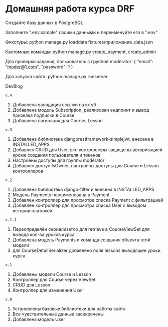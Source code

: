 # **Домашняя работа курса DRF**


Создайте базу данных в PostgreSQL

Заполните ".env.sample" своими данными и переименуйте его в ".env"

Фикстуры: python manage.py loaddata fixtures\приложение_data.json

Кастомные команды: python manage.py create_payment, create_admin

Для проверки задания, пользователь с группой moderator: 
{
"email": "moder@1.com",
"password": 1
}

Для запуска сайта: python manage.py runserver

DevBlog

`v.4`
1. Добавлена валидация ссылки на ютуб
2. Добавлена модель Subscription, реализован ендпоинт и вывод признака подписки в Course
3. Добавлена пагинация для Course, Lesson

`v.3`
1. Добавлена библиотека djangorestframework-simplejwt, внесена в INSTALLED_APPS
2. Добавлен CRUD для User, все контроллеры защищены авторизацией кроме создания пользователя и токенов
3. Настроены доступы для группы moderator
4. Добавлен доступ IsOwner, настроены доступы для Course и Lesson контроллеров

`v.2`
1. Добавлена библиотека django-filter и внесена в INSTALLED_APPS
2. Модель Payments переименована в Payment
3. Добавлен контроллер для просмотра списка Payment с фильтрацией
4. Добавлен контроллер для просмотра списка User с выводом истории платежей

`v.1.1`
1. Переопределён сериализатор для retrieve в CourseViewSet для вывода кол-ва уроков курса
2. Добавлена модель Payments и команда создания объекта этой модели
3. для CourseDetailSerializer добавлено поле lessons выводящее уроки курса

`v.1`
1. Добавлены модели Course и Lesson
2. Контроллер для Course через ViewSet
3. CRUD для Lesson
4. Контроллер для изменения User

`v.0`
1. Установлены базовые библиотеки для работы сайта
2. Все чувствительные данные засекречены
3. Добавлена модель User
